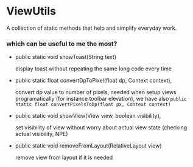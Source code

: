 #   ViewUtils

A collection of static methods that help and simplify everyday work. 

###  which can be useful to me the most?

 * public static void showToast(String text)
 
    display toast without repeating the same long code every time

 * public static float convertDpToPixel(float dp, Context context),
 
    convert dp value to number of pixels, needed when setup views
    programatically (for instance toolbar elevation),
    we have also `public static float convertPixelsToDp(float px, Context context)`
    
 *  public static void showView(View view, boolean visibility),
    
    set visibility of view without worry about actual view state
    (checking actual visibility, NPE)
     
    
 * public static void removeFromLayout(RelativeLayout view)
 
    remove view from layout if it is needed
